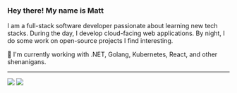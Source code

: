 ### Hey there! My name is Matt

I am a full-stack software developer passionate about learning new tech stacks. During the day, I develop cloud-facing web applications. By night, I do some work on open-source projects I find interesting.

🌱 I'm currently working with .NET, Golang, Kubernetes, React, and other shenanigans.

---


<a href="https://www.linkedin.com/in/matthew-h-irby/" alt="LinkedIn" target="_blank"><img src="https://img.shields.io/badge/Connect-blue?logo=linkedin&style=plastic" /></a>
<a href="mailto:m@irby.io" target="_blank"><img src="https://img.shields.io/badge/Email-black?logo=microsoft&style=plastic" /></a>
